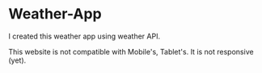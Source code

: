 # Weather-App
I created this weather app using weather API.


This website is not compatible with Mobile's, Tablet's. It is not responsive (yet).

